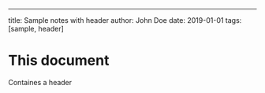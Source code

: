 ---

title: Sample notes with header
author: John Doe
date: 2019-01-01
tags: [sample, header]

# This document

Containes a header
